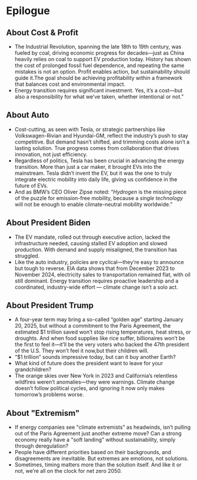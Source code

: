 # Epilogue

## About Cost & Profit
* The Industrial Revolution, spanning the late 18th to 19th century, was fueled by coal, driving economic progress for decades—just as China heavily relies on coal to support EV production today. History has shown the cost of prolonged fossil fuel dependence, and repeating the same mistakes is not an option. Profit enables action, but sustainability should guide it.The goal should be achieving profitability within a framework that balances cost and environmental impact.
* Energy transition requires significant investment. Yes, it’s a cost—but also a responsibility for what we’ve taken, whether intentional or not.”

## About Auto
* Cost-cutting, as seen with Tesla, or strategic partnerships like Volkswagen-Rivian and Hyundai-GM, reflect the industry’s push to stay competitive. But demand hasn’t shifted, and trimming costs alone isn’t a lasting solution. True progress comes from collaboration that drives innovation, not just efficiency.
* Regardless of politics, Tesla has been crucial in advancing the energy transition. More than just a car maker, it brought EVs into the mainstream. Tesla didn’t invent the EV, but it was the one to truly integrate electric mobility into daily life, giving us confidence in the future of EVs.
* And as BMW’s CEO Oliver Zipse noted: “*Hydrogen* is the missing piece of the puzzle for emission-free mobility, because a *single technology* will not be enough to enable climate-neutral mobility worldwide.”

## About President Biden
* The EV mandate, rolled out through executive action, lacked the infrastructure needed, causing stalled EV adoption and slowed production. With demand and supply misaligned, the transition has struggled.
* Like the auto industry, policies are cyclical—they’re easy to announce but tough to reverse. EIA data shows that from December 2023 to November 2024, electricity sales to transportation remained flat, with oil still dominant. Energy transition requires proactive leadership and a coordinated, industry-wide effort — climate change isn’t a solo act.


## About President Trump
* A four-year term may bring a so-called “golden age” starting January 20, 2025, but without a commitment to the Paris Agreement, the estimated $1 trillion saved won’t stop rising temperatures, heat stress, or droughts. And when food supplies like rice suffer, billionaires won’t be the first to feel it—it’ll be the very voters who backed the 47th president of the U.S. They won’t feel it now,but their children will.
* “$1 trillion” sounds impressive today, but can it buy another Earth?
* What kind of future does the president want to leave for your grandchildren?
* The orange skies over New York in 2023 and California’s relentless wildfires weren’t anomalies—they were warnings. Climate change doesn’t follow political cycles, and ignoring it now only makes tomorrow’s problems worse.


## About "Extremism"
* If energy companies see "climate extremists" as headwinds, isn’t pulling out of the Paris Agreement just another extreme move? Can a strong economy really have a "soft landing" without sustainability, simply through deregulation?
* People have different priorities based on their backgrounds, and disagreements are inevitable. But extremes are emotions, not solutions.
* Sometimes, timing matters more than the solution itself. And like it or not, we’re all on the clock for net zero 2050.


